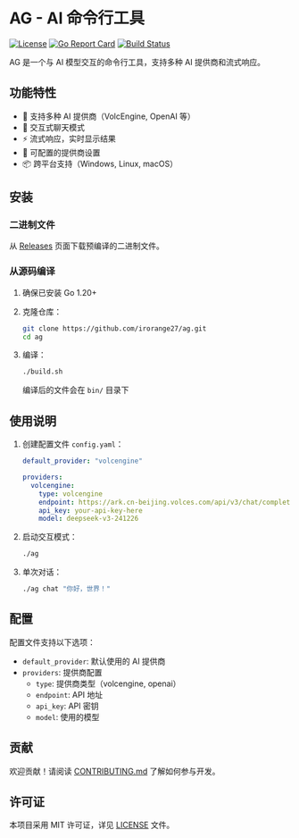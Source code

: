 # AG - AI 命令行工具

[![License](https://img.shields.io/badge/license-MIT-blue.svg)](LICENSE)
[![Go Report Card](https://goreportcard.com/badge/github.com/irorange27/ag)](https://goreportcard.com/report/github.com/irorange27/ag)
[![Build Status](https://github.com/irorange27/ag/actions/workflows/build.yml/badge.svg)](https://github.com/irorange27/ag/actions)

AG 是一个与 AI 模型交互的命令行工具，支持多种 AI 提供商和流式响应。

## 功能特性

- 🚀 支持多种 AI 提供商（VolcEngine, OpenAI 等）
- 💬 交互式聊天模式
- ⚡ 流式响应，实时显示结果
- 🔧 可配置的提供商设置
- 📦 跨平台支持（Windows, Linux, macOS）

## 安装

### 二进制文件

从 [Releases](https://github.com/irorange27/ag/releases) 页面下载预编译的二进制文件。

### 从源码编译

1. 确保已安装 Go 1.20+
2. 克隆仓库：

   ```bash
   git clone https://github.com/irorange27/ag.git
   cd ag
   ```

3. 编译：

   ```bash
   ./build.sh
   ```

   编译后的文件会在 `bin/` 目录下

## 使用说明

1. 创建配置文件 `config.yaml`：

   ```yaml
   default_provider: "volcengine"
   
   providers:
     volcengine:
       type: volcengine
       endpoint: https://ark.cn-beijing.volces.com/api/v3/chat/completions
       api_key: your-api-key-here
       model: deepseek-v3-241226
   ```

2. 启动交互模式：

   ```bash
   ./ag
   ```

3. 单次对话：

   ```bash
   ./ag chat "你好，世界！"
   ```

## 配置

配置文件支持以下选项：

- `default_provider`: 默认使用的 AI 提供商
- `providers`: 提供商配置
  - `type`: 提供商类型（volcengine, openai）
  - `endpoint`: API 地址
  - `api_key`: API 密钥
  - `model`: 使用的模型

## 贡献

欢迎贡献！请阅读 [CONTRIBUTING.md](CONTRIBUTING.md) 了解如何参与开发。

## 许可证

本项目采用 MIT 许可证，详见 [LICENSE](LICENSE) 文件。
